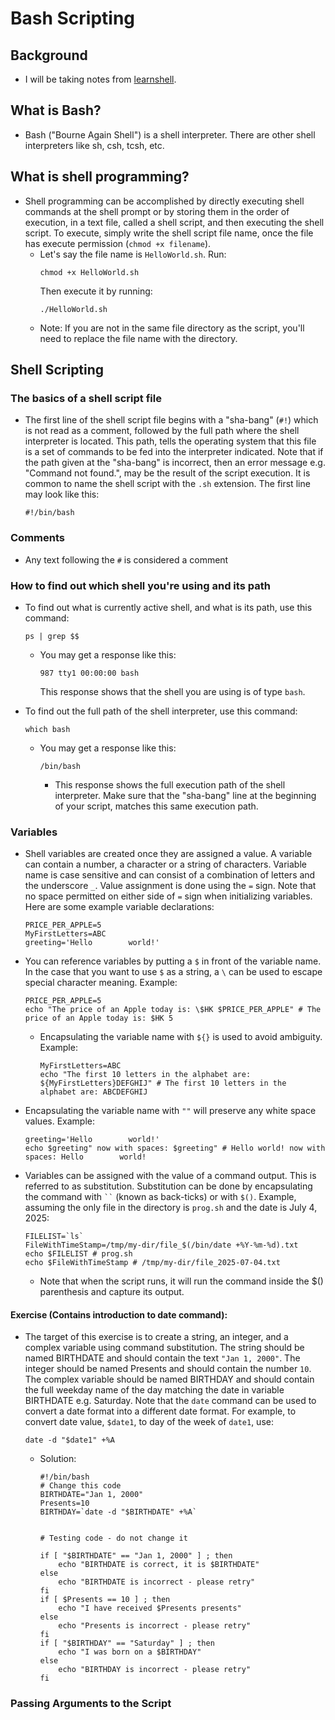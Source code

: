 # Bash Scripting

## Background
- I will be taking notes from [learnshell](https://www.learnshell.org/).

## What is Bash?
- Bash ("Bourne Again Shell") is a shell interpreter. There are other shell interpreters like sh, csh, tcsh, etc.

## What is shell programming?
- Shell programming can be accomplished by directly executing shell commands at the shell prompt or by storing them in the order of execution, in a text file, called a shell script, and then executing the shell script. To execute, simply write the shell script file name, once the file has execute permission (`chmod +x filename`).
    - Let's say the file name is `HelloWorld.sh`. Run:
        ```shell
        chmod +x HelloWorld.sh
        ```
        Then execute it by running:
        ```shell
        ./HelloWorld.sh
        ```
    - Note: If you are not in the same file directory as the script, you'll need to replace the file name with the directory.

## Shell Scripting

### The basics of a shell script file
- The first line of the shell script file begins with a "sha-bang" (`#!`) which is not read as a comment, followed by the full path where the shell interpreter is located. This path, tells the operating system that this file is a set of commands to be fed into the interpreter indicated. Note that if the path given at the "sha-bang" is incorrect, then an error message e.g. "Command not found.", may be the result of the script execution. It is common to name the shell script with the `.sh` extension. The first line may look like this:
    ```shell
    #!/bin/bash
    ```

### Comments
- Any text following the `#` is considered a comment

### How to find out which shell you're using and its path
- To find out what is currently active shell, and what is its path, use this command:
    ```shell
    ps | grep $$
    ```
    - You may get a response like this:
        ```
        987 tty1 00:00:00 bash
        ```
        This response shows that the shell you are using is of type `bash`.

- To find out the full path of the shell interpreter, use this command:
    ```shell
    which bash
    ```
    - You may get a response like this:
        ```
        /bin/bash
        ```
        - This response shows the full execution path of the shell interpreter. Make sure that the "sha-bang" line at the beginning of your script, matches this same execution path.

### Variables
- Shell variables are created once they are assigned a value. A variable can contain a number, a character or a string of characters. Variable name is case sensitive and can consist of a combination of letters and the underscore `_`. Value assignment is done using the `=` sign. Note that no space permitted on either side of `=` sign when initializing variables. Here are some example variable declarations:
    ```shell
    PRICE_PER_APPLE=5
    MyFirstLetters=ABC
    greeting='Hello        world!'
    ```

- You can reference variables by putting a `$` in front of the variable name. In the case that you want to use `$` as a string, a `\` can be used to escape special character meaning. Example: 
    ```shell
    PRICE_PER_APPLE=5
    echo "The price of an Apple today is: \$HK $PRICE_PER_APPLE" # The price of an Apple today is: $HK 5
    ```
    - Encapsulating the variable name with `${}` is used to avoid ambiguity. Example:
        ```shell
        MyFirstLetters=ABC
        echo "The first 10 letters in the alphabet are: ${MyFirstLetters}DEFGHIJ" # The first 10 letters in the alphabet are: ABCDEFGHIJ
        ```

- Encapsulating the variable name with `""` will preserve any white space values. Example:
    ```shell
    greeting='Hello        world!'
    echo $greeting" now with spaces: $greeting" # Hello world! now with spaces: Hello        world!
    ```

- Variables can be assigned with the value of a command output. This is referred to as substitution. Substitution can be done by encapsulating the command with ``` `` ``` (known as back-ticks) or with `$()`. Example, assuming the only file in the directory is `prog.sh` and the date is July 4, 2025:
    ```shell
    FILELIST=`ls`
    FileWithTimeStamp=/tmp/my-dir/file_$(/bin/date +%Y-%m-%d).txt
    echo $FILELIST # prog.sh
    echo $FileWithTimeStamp # /tmp/my-dir/file_2025-07-04.txt
    ```
    - Note that when the script runs, it will run the command inside the $() parenthesis and capture its output.

#### Exercise (Contains introduction to date command):
- The target of this exercise is to create a string, an integer, and a complex variable using command substitution. The string should be named BIRTHDATE and should contain the text `"Jan 1, 2000"`. The integer should be named Presents and should contain the number `10`. The complex variable should be named BIRTHDAY and should contain the full weekday name of the day matching the date in variable BIRTHDATE e.g. Saturday. Note that the `date` command can be used to convert a date format into a different date format. For example, to convert date value, `$date1`, to day of the week of `date1`, use:
    ```shell
    date -d "$date1" +%A
    ```
    - Solution: 
        ```shell
        #!/bin/bash
        # Change this code
        BIRTHDATE="Jan 1, 2000"
        Presents=10
        BIRTHDAY=`date -d "$BIRTHDATE" +%A`


        # Testing code - do not change it

        if [ "$BIRTHDATE" == "Jan 1, 2000" ] ; then
            echo "BIRTHDATE is correct, it is $BIRTHDATE"
        else
            echo "BIRTHDATE is incorrect - please retry"
        fi
        if [ $Presents == 10 ] ; then
            echo "I have received $Presents presents"
        else
            echo "Presents is incorrect - please retry"
        fi
        if [ "$BIRTHDAY" == "Saturday" ] ; then
            echo "I was born on a $BIRTHDAY"
        else
            echo "BIRTHDAY is incorrect - please retry"
        fi
        ```

### Passing Arguments to the Script
